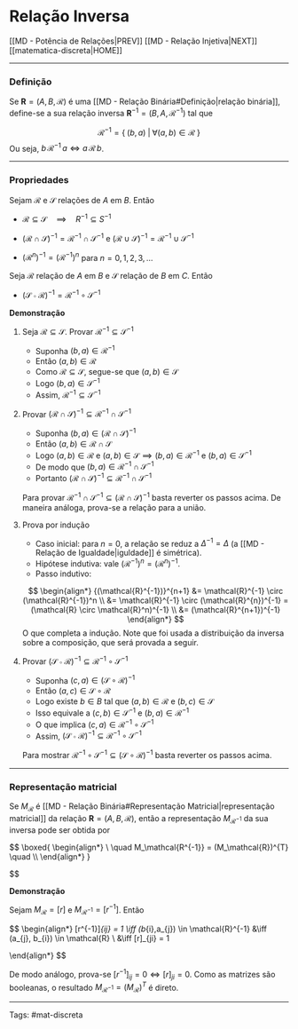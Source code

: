 # Relação Inversa

[[MD - Potência de Relações|PREV]]	[[MD - Relação Injetiva|NEXT]]	[[matematica-discreta|HOME]]

---

### Definição

Se $\mathbf{R} = (A,B,\mathcal{R})$ é uma [[MD - Relação Binária#Definição|relação binária]], define-se a sua relação inversa $\mathbf{R}^{-1} = (B,A,\mathcal{R}^{-1})$  tal que

$$\mathcal{R}^{-1} = \{\;(b,a) \;|\; \forall (a,b) \in \mathcal{R} \;\}$$
Ou seja, $b \,\mathcal{R}^{-1} \,a \iff a \,\mathcal{R}\, b$.

---

### Propriedades

Sejam $\mathcal{R}$ e $\mathcal{S}$ relações de $A$ em $B$. Então

- $\mathcal{R} \subseteq \mathcal{S} \quad\implies \quad R^{-1} \subseteq S^{-1}$

- $(\mathcal{R} \cap \mathcal{S})^{-1} = \mathcal{R}^{-1} \cap \mathcal{S}^{-1}$ e $(\mathcal{R} \cup \mathcal{S})^{-1} = \mathcal{R}^{-1} \cup \mathcal{S}^{-1}$

- $(\mathcal{R}^n)^{-1} = (\mathcal{R}^{-1})^n$ para $n=0,1,2,3,\dots$


Seja $\mathcal{R}$ relação de $A$ em $B$ e $\mathcal{S}$ relação de $B$ em $C$. Então

- $(\mathcal{S \circ R})^{-1} = \mathcal{R}^{-1}\circ \mathcal{S}^{-1}$


**Demonstração**

1. Seja $\mathcal{R} \subseteq \mathcal{S}$. Provar $\mathcal{R^{-1}}\subseteq \mathcal{S}^{-1}$
	- Suponha $(b,a) \in \mathcal{R}^{-1}$
	- Então $(a,b) \in \mathcal{R}$
	- Como $\mathcal{R} \subseteq \mathcal{S}$, segue-se que $(a,b) \in \mathcal{S}$
	- Logo $(b,a) \in \mathcal{S}^{-1}$
	- Assim, $\mathcal{R^{-1}}\subseteq \mathcal{S}^{-1}$
	
2. Provar $(\mathcal{R} \cap \mathcal{S})^{-1} \subseteq \mathcal{R}^{-1} \cap \mathcal{S}^{-1}$
    - Suponha $(b,a) \in (\mathcal{R} \cap \mathcal{S})^{-1}$
	- Então $(a,b) \in \mathcal{R} \cap \mathcal{S}$
	- Logo $(a,b) \in \mathcal{R} \text{ e } (a,b) \in \mathcal{S} \implies (b,a) \in \mathcal{R}^{-1} \text{ e } (b,a) \in \mathcal{S}^{-1}$
	- De modo que $(b,a) \in \mathcal{R}^{-1} \cap \mathcal{S}^{-1}$
	- Portanto  $(\mathcal{R} \cap \mathcal{S})^{-1} \subseteq \mathcal{R}^{-1} \cap \mathcal{S}^{-1}$
   
   Para provar $\mathcal{R}^{-1} \cap \mathcal{S}^{-1} \subseteq (\mathcal{R} \cap \mathcal{S})^{-1}$ basta reverter os passos acima. De maneira análoga, prova-se a relação para a união.
 
3. Prova por indução
	- Caso inicial: para $n=0$, a relação se reduz a $\Delta^{-1} = \Delta$ (a [[MD - Relação de Igualdade|iguldade]] é simétrica).
	- Hipótese indutiva: vale $(\mathcal{R}^{-1})^n = (\mathcal{R}^n)^{-1}$.
	- Passo indutivo: 
	
	$$
	\begin{align*}
		{(\mathcal{R}^{-1})}^{n+1} 
	&= \mathcal{R}^{-1} \circ (\mathcal{R}^{-1})^n  \\
	&= \mathcal{R}^{-1} \circ (\mathcal{R}^{n})^{-1}
	= (\mathcal{R} \circ \mathcal{R}^n)^{-1} \\
	&= (\mathcal{R}^{n+1})^{-1}
	\end{align*}
  $$
  O que completa a indução. Note que foi usada a distribuição da inversa sobre a composição, que será provada a seguir.
  
 
4. Provar $(\mathcal{S \circ R})^{-1} \subseteq \mathcal{R}^{-1}\circ \mathcal{S}^{-1}$
	- Suponha $(c,a) \in (\mathcal{S \circ R})^{-1}$
	- Então $(a,c) \in \mathcal{S \circ R}$
	- Logo existe $b \in B$ tal que $(a,b) \in \mathcal{R}$ e $(b,c) \in \mathcal{S}$
	- Isso equivale a $(c,b) \in \mathcal{S}^{-1}$ e $(b,a) \in \mathcal{R}^{-1}$
	- O que implica $(c,a) \in \mathcal{R}^{-1} \circ \mathcal{S}^{-1}$
	- Assim,  $(\mathcal{S \circ R})^{-1} \subseteq \mathcal{R}^{-1}\circ \mathcal{S}^{-1}$
	
	Para mostrar $\mathcal{R}^{-1}\circ \mathcal{S}^{-1} \subseteq (\mathcal{S \circ R})^{-1}$ basta reverter os passos acima.


---

### Representação matricial

Se $M_\mathcal{R}$ é [[MD - Relação Binária#Representação Matricial|representação matricial]] da relação $\mathbf{R}=(A,B,\mathcal{R})$, então a representação $M_\mathcal{R^{-1}}$ da sua inversa pode ser obtida por

$$
\boxed{
\begin{align*} \\ \quad
	M_\mathcal{R^{-1}} = (M_\mathcal{R})^{T}
\quad \\\\
\end{align*}
}

$$

**Demonstração**

Sejam $M_\mathcal{R} = [r]$ e $M_\mathcal{R^{-1}} = [r^{-1}]$. Então

$$
\begin{align*}
	[r^{-1}]_{ij} = 1 \iff (b_{i},a_{j}) \in \mathcal{R}^{-1} &\iff (a_{j}, b_{i}) \in \mathcal{R} \\
&\iff [r]_{ji} = 1

\end{align*}
$$

De modo análogo, prova-se $[r^{-1}]_{ij} = 0 \iff [r]_{ji}= 0$. Como as matrizes são booleanas, o resultado $M_\mathcal{R^{-1}} = (M_\mathcal{R})^T$ é direto.

---

Tags: #mat-discreta 